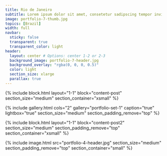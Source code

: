 ```yaml
---
title: Rio de Janeiro
subtitle: Lorem ipsum dolor sit amet, consetetur sadipscing tempor invidunt ut labore et dolore magna aliquyam erat, sed diam voluptua.
image: portfolio-7-thumb.jpg
topics: [Brazil]
width: full
navbar:
  sticky: false
  transparent: true
  transparent_color: light
header:
  layout: center # Options: center 1-2 or 2-3
  background_image: portfolio-7-header.jpg
  background_overlay: "rgba(0, 0, 0, 0.5)"
  color: light
  section_size: xlarge
  parallax: true
---
```


{% include block.html 
	layout="1-1"
  block="content-post"
  section_size="medium"
  section_container="xsmall"
%}

{% include gallery.html 
	cols="2"
	gallery="portfolio-set-1"
	caption="true"
	lightbox="true"
  section_size="medium"
  section_padding_remove="top"
%}

{% include block.html 
	layout="1-1"
  block="content-post2"
  section_size="medium"
  section_padding_remove="top"
  section_container="xsmall"
%}

{% include image.html 
	src="portfolio-4-header.jpg"
  section_size="medium"
  section_padding_remove="top"
  section_container="small"
%}